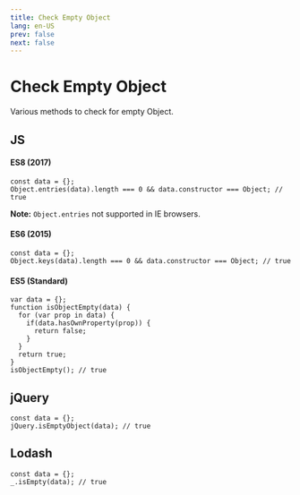 ```yaml
---
title: Check Empty Object
lang: en-US
prev: false
next: false
---
```


<Icon name="javascript" />

# Check Empty Object

Various methods to check for empty Object.

## JS

#### ES8 (2017)
``` JS
const data = {};
Object.entries(data).length === 0 && data.constructor === Object; // true
```
__Note:__ `Object.entries` not supported in IE browsers.

#### ES6 (2015)
``` JS
const data = {};
Object.keys(data).length === 0 && data.constructor === Object; // true
```

#### ES5 (Standard)
``` JS
var data = {};
function isObjectEmpty(data) {
  for (var prop in data) {
    if(data.hasOwnProperty(prop)) {
      return false;
    }
  }
  return true;
}
isObjectEmpty(); // true
```

## jQuery

``` JS
const data = {};
jQuery.isEmptyObject(data); // true
```

## Lodash

``` JS
const data = {};
_.isEmpty(data); // true
```
